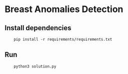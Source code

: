 # Breast Anomalies Detection

## Install dependencies

```
    pip install -r requirements/requirements.txt
```

## Run

```
    python3 solution.py
```
